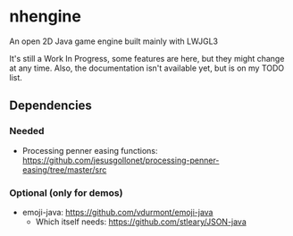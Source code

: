 # nhengine
An open 2D Java game engine built mainly with LWJGL3

It's still a Work In Progress, some features are here, but they might change at any time. Also, the documentation isn't available yet, but is on my TODO list.

## Dependencies
### Needed
- Processing penner easing functions: https://github.com/jesusgollonet/processing-penner-easing/tree/master/src

### Optional (only for demos)
- emoji-java: https://github.com/vdurmont/emoji-java
	- Which itself needs: https://github.com/stleary/JSON-java
